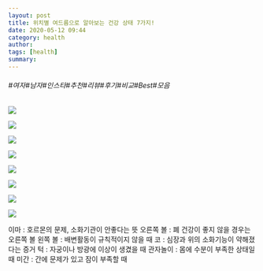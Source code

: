 ```yaml
---
layout: post
title: 위치별 여드름으로 알아보는 건강 상태 7가지!
date: 2020-05-12 09:44
category: health
author: 
tags: [health]
summary: 
---
```


###### #여자#남자#인스타#추천#리뷰#후기#비교#Best#모음

  
![](https://img1.daumcdn.net/thumb/R720x0/?fname=https%3A%2F%2Ft1.daumcdn.net%2Fliveboard%2Fpotenshop%2F82cd9762e5cf4d5ba946279774eae4f3.jpg)

![](https://img1.daumcdn.net/thumb/R720x0/?fname=https%3A%2F%2Ft1.daumcdn.net%2Fliveboard%2Fpotenshop%2F7abc7bb6d6dc4b05b4da034e68a90273.jpg)

![](https://img1.daumcdn.net/thumb/R720x0/?fname=https%3A%2F%2Ft1.daumcdn.net%2Fliveboard%2Fpotenshop%2Fa33e9dfa5c0d4dada0860de43e216c66.JPG)

![](https://img1.daumcdn.net/thumb/R720x0/?fname=https%3A%2F%2Ft1.daumcdn.net%2Fliveboard%2Fpotenshop%2F626b67b302b5468d989da3cafbd46589.jpg)

![](https://img1.daumcdn.net/thumb/R720x0/?fname=https%3A%2F%2Ft1.daumcdn.net%2Fliveboard%2Fpotenshop%2F4f438b74a6b94064b36dc49a2f179b36.jpg)

![](https://img1.daumcdn.net/thumb/R720x0/?fname=https%3A%2F%2Ft1.daumcdn.net%2Fliveboard%2Fpotenshop%2F35eb9de973aa4112a63ba84d3223ce36.jpg)

![](https://img1.daumcdn.net/thumb/R720x0/?fname=https%3A%2F%2Ft1.daumcdn.net%2Fliveboard%2Fpotenshop%2Fd325754bb9324512b7174bb006f7d8df.jpg)

![](https://img1.daumcdn.net/thumb/R720x0/?fname=https%3A%2F%2Ft1.daumcdn.net%2Fliveboard%2Fpotenshop%2Fdd384946136e416f88df66eea7fa5b9d.jpg)

이마 : 호르몬의 문제, 소화기관이 안좋다는 뜻
오른쪽 볼 : 폐 건강이 좋지 않을 경우는 오른쪽 볼 
왼쪽 볼 : 배변활동이 규칙적이지 않을 때
코 : 심장과 위의 소화기능이 약해졌다는 증거
턱 : 자궁이나 방광에 이상이 생겼을 때
관자놀이 : 몸에 수분이 부족한 상태일 때
미간 : 간에 문제가 있고 잠이 부족할 때 